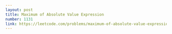 ```yaml
---
layout: post
title: Maximum of Absolute Value Expression
number: 1131
link: https://leetcode.com/problems/maximum-of-absolute-value-expression
---
```

